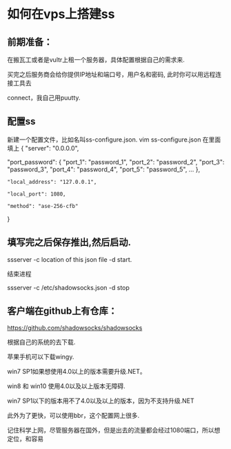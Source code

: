 # 如何在vps上搭建ss

## 前期准备：

在搬瓦工或者是vultr上租一个服务器，具体配置根据自己的需求来.

买完之后服务商会给你提供IP地址和端口号，用户名和密码, 此时你可以用远程连接工具去

connect，我自己用puutty.

## 配置ss

新建一个配置文件，比如名叫ss-configure.json.
vim ss-configure.json
在里面填上
{
  "server": "0.0.0.0",
  
  "port_password":
    {
      "port_1": "password_1", 
      "port_2": "password_2", 
      "port_3": "password_3", 
      "port_4": "password_4", 
      "port_5": "password_5", 
      ...
    },
    
    "local_address": "127.0.0.1",
    
    "local_port": 1080,
    
    "method": "ase-256-cfb"
}

## 填写完之后保存推出,然后启动.

ssserver -c location of this json file -d start.

结束进程

ssserver -c /etc/shadowsocks.json -d stop

## 客户端在github上有仓库：

https://github.com/shadowsocks/shadowsocks

根据自己的系统的去下载.

苹果手机可以下载wingy.

win7 SP1如果想使用4.0以上的版本需要升级.NET。

win8 和 win10 使用4.0以及以上版本无障碍.

win7 SP1以下的版本用不了4.0以及以上的版本，因为不支持升级.NET

此外为了更快，可以使用bbr，这个配置网上很多.

记住科学上网，尽管服务器在国外，但是出去的流量都会经过1080端口，所以想定位，和容易
